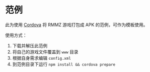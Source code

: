 # 范例

此为使用 [Cordova](https://cordova.apache.org/) 将 RMMZ 游戏打包成 APK 的范例，可作为模板使用。

使用方式：
1. 下载并解压此范例
2. 将自己的游戏文件覆盖到 `www` 目录
3. 根据自身需求编辑 `config.xml`
4. 到范例目录下运行 `npm install && cordova prepare`
